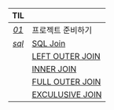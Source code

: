 |TIL||
|:---:|---|
|[*01*](./01/README.md)|프로젝트 준비하기|
|[*sql*](./sql)|[SQL Join](./sql/SQL_Join.md)|
||[LEFT OUTER JOIN](./sql/LEFT_OUTER_JOIN.md)|
||[INNER JOIN](./sql/INNER_JOIN.md)|
||[FULL OUTER JOIN](./sql/FULL_OUTER_JOIN.md)|
||[EXCULUSIVE JOIN](./sql/EXCULUSIVE_JOIN.md)|
